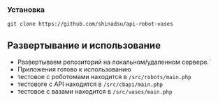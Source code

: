 ### Установка
`git clone https://github.com/shinadsu/api-robot-vases`

## Развертывание и использование
- Развертываем репозиторий на локальном/удаленном сервере.`
- Приложения готово к использованию
- тестовое с роботомами находится в `/src/robots/main.php`
- тестовоге с API находится в `/src/cbapi/main.php`
- тестовое с вазами находится в `/src/vases/main.php`



